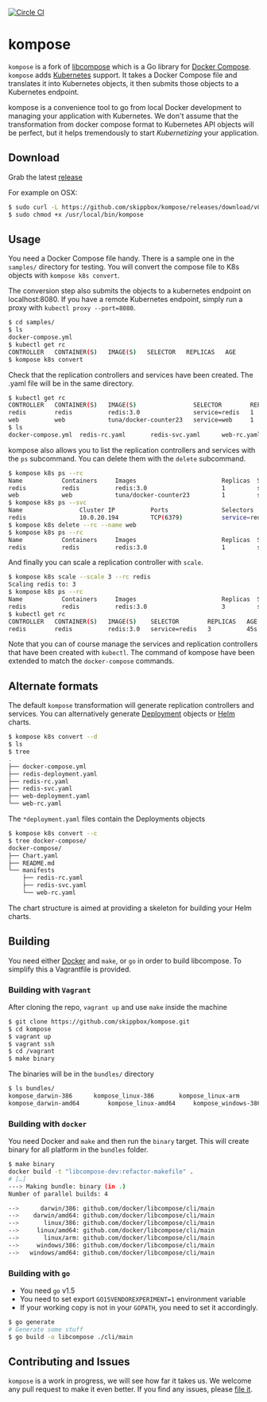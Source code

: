 [![Circle CI](https://circleci.com/gh/skippbox/kompose/tree/kcompose.svg?style=svg)](https://circleci.com/gh/skippbox/kompose/tree/kcompose)

# kompose

`kompose` is a fork of [libcompose](https://github.com/docker/libcompose) which is a Go library for [Docker Compose](http://docs.docker.com/compose).
`kompose` adds [Kubernetes](http://kubernetes.io) support. It takes a Docker Compose file and translates it into Kubernetes objects, it then submits those objects to a Kubernetes endpoint.

kompose is a convenience tool to go from local Docker development to managing your application with Kubernetes. We don't assume that the transformation from docker compose format to Kubernetes API objects will be perfect, but it helps tremendously to start _Kubernetizing_ your application.

## Download

Grab the latest [release](https://github.com/skippbox/kompose/releases)

For example on OSX:

```bash
$ sudo curl -L https://github.com/skippbox/kompose/releases/download/v0.0.1/kompose_darwin-amd64 > /usr/local/bin/kompose
$ sudo chmod +x /usr/local/bin/kompose
```

## Usage

You need a Docker Compose file handy. There is a sample one in the `samples/` directory for testing.
You will convert the compose file to K8s objects with `kompose k8s convert`.

The conversion step also submits the objects to a kubernetes endpoint on localhost:8080.
If you have a remote Kubernetes endpoint, simply run a proxy with `kubectl proxy --port=8080`.

```bash
$ cd samples/
$ ls
docker-compose.yml
$ kubectl get rc
CONTROLLER   CONTAINER(S)   IMAGE(S)   SELECTOR   REPLICAS   AGE
$ kompose k8s convert
```

Check that the replication controllers and services have been created.
The .yaml file will be in the same directory.

```bash
$ kubectl get rc
CONTROLLER   CONTAINER(S)   IMAGE(S)                SELECTOR        REPLICAS   AGE
redis        redis          redis:3.0               service=redis   1          2s
web          web            tuna/docker-counter23   service=web     1          2s
$ ls
docker-compose.yml	redis-rc.yaml		redis-svc.yaml		web-rc.yaml
```

kompose also allows you to list the replication controllers and services with the `ps` subcommand.
You can delete them with the `delete` subcommand.

```bash
$ kompose k8s ps --rc
Name           Containers     Images                        Replicas  Selectors           
redis          redis          redis:3.0                     1         service=redis       
web            web            tuna/docker-counter23         1         service=web         
$ kompose k8s ps --svc
Name                Cluster IP          Ports               Selectors           
redis               10.0.20.194         TCP(6379)           service=redis       
$ kompose k8s delete --rc --name web
$ kompose k8s ps --rc
Name           Containers     Images                        Replicas  Selectors           
redis          redis          redis:3.0                     1         service=redis       
```

And finally you can scale a replication controller with `scale`.

```bash
$ kompose k8s scale --scale 3 --rc redis
Scaling redis to: 3
$ kompose k8s ps --rc
Name           Containers     Images                        Replicas  Selectors           
redis          redis          redis:3.0                     3         service=redis       
$ kubectl get rc
CONTROLLER   CONTAINER(S)   IMAGE(S)    SELECTOR        REPLICAS   AGE
redis        redis          redis:3.0   service=redis   3          45s
```

Note that you can of course manage the services and replication controllers that have been created with `kubectl`.
The command of kompose have been extended to match the `docker-compose` commands.

## Alternate formats

The default `kompose` transformation will generate replication controllers and services. You can alternatively generate [Deployment](https://github.com/kubernetes/kubernetes/blob/release-1.1/docs/user-guide/managing-deployments.md) objects or [Helm](https://github.com/helm/helm) charts.

```bash
$ kompose k8s convert --d
$ ls
$ tree
.
├── docker-compose.yml
├── redis-deployment.yaml
├── redis-rc.yaml
├── redis-svc.yaml
├── web-deployment.yaml
└── web-rc.yaml
```

The `*deployment.yaml` files contain the Deployments objects

```bash
$ kompose k8s convert --c
$ tree docker-compose/
docker-compose/
├── Chart.yaml
├── README.md
└── manifests
    ├── redis-rc.yaml
    ├── redis-svc.yaml
    └── web-rc.yaml
```

The chart structure is aimed at providing a skeleton for building your Helm charts.

## Building

You need either [Docker](http://github.com/docker/docker) and `make`,
or `go` in order to build libcompose. To simplify this a Vagrantfile is provided.

### Building with `Vagrant`

After cloning the repo, `vagrant up` and use `make` inside the machine

```bash
$ git clone https://github.com/skippbox/kompose.git
$ cd kompose
$ vagrant up
$ vagrant ssh
$ cd /vagrant
$ make binary
```

The binaries will be in the `bundles/` directory

```bash
$ ls bundles/
kompose_darwin-386		kompose_linux-386		kompose_linux-arm		kompose_windows-amd64.exe
kompose_darwin-amd64		kompose_linux-amd64		kompose_windows-386.exe
```

### Building with `docker`

You need Docker and ``make`` and then run the ``binary`` target. This
will create binary for all platform in the `bundles` folder. 

```bash
$ make binary
docker build -t "libcompose-dev:refactor-makefile" .
# […]
---> Making bundle: binary (in .)
Number of parallel builds: 4

-->      darwin/386: github.com/docker/libcompose/cli/main
-->    darwin/amd64: github.com/docker/libcompose/cli/main
-->       linux/386: github.com/docker/libcompose/cli/main
-->     linux/amd64: github.com/docker/libcompose/cli/main
-->       linux/arm: github.com/docker/libcompose/cli/main
-->     windows/386: github.com/docker/libcompose/cli/main
-->   windows/amd64: github.com/docker/libcompose/cli/main

```

### Building with `go`

- You need `go` v1.5
- You need to set export `GO15VENDOREXPERIMENT=1` environment variable
- If your working copy is not in your `GOPATH`, you need to set it
accordingly.

```bash
$ go generate
# Generate some stuff
$ go build -o libcompose ./cli/main
```

## Contributing and Issues

`kompose` is a work in progress, we will see how far it takes us. We welcome any pull request to make it even better.
If you find any issues, please [file it](https://github.com/skippbox/kompose/issues).
